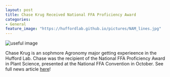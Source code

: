 ```yaml
---
layout: post
title: Chase Krug Received National FFA Proficiency Award
categories:
- General
feature_image: "https://huffordlab.github.io/pictures/NAM_lines.jpg"
---
```


![useful image](https://huffordlab.github.io/pictures/ChaseKrugAwardsmall.jpg)

Chase Krug is an sophmore Agronomy major getting experieence in the Hufford Lab.  Chase was the recipient of the National FFA Proficiency Award in Plant Science, presented at the National FFA Convention in October.
See full news article <a href="https://cce.grad-college.iastate.edu/about-us/news">here</a>!